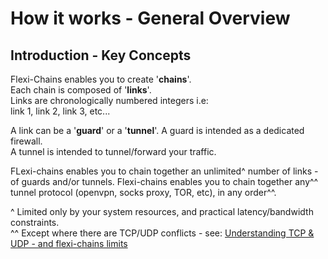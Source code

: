 <h1>How it works - General Overview</h1>

<h2>Introduction - Key Concepts</h2>

Flexi-Chains enables you to create '**chains**'.  
Each chain is composed of '**links**'.  
Links are chronologically numbered integers i.e:  
link 1, link 2, link 3, etc...  

A link can be a '**guard**' or a '**tunnel**'. 
A guard is intended as a dedicated firewall.  
A tunnel is intended to tunnel/forward your traffic.  





FLexi-chains enables you to chain together an unlimited^ number of links - of guards and/or tunnels. 
Flexi-chains enables you to chain together any^^ tunnel protocol (openvpn, socks proxy, TOR, etc), in any order^^.  



^ Limited only by your system resources, and practical latency/bandwidth constraints.  
^^ Except where there are TCP/UDP conflicts - see: [Understanding TCP & UDP - and flexi-chains limits]()

